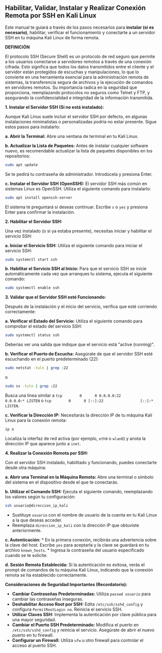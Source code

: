 
## Habilitar, Validar, Instalar y Realizar Conexión Remota por SSH en Kali Linux

Este manual te guiará a través de los pasos necesarios para **instalar (si es necesario)**, habilitar, verificar el funcionamiento y conectarte a un servidor SSH en tu máquina Kali Linux de forma remota.

**DEFINICIÓN**

El protocolo SSH (Secure Shell) es un protocolo de red seguro que permite a los usuarios conectarse a servidores remotos a través de una conexión cifrada. Esto significa que todos los datos transmitidos entre el cliente y el servidor están protegidos de escuchas y manipulaciones, lo que lo convierte en una herramienta esencial para la administración remota de sistemas, la transferencia segura de archivos y la ejecución de comandos en servidores remotos. Su importancia radica en la seguridad que proporciona, reemplazando protocolos no seguros como Telnet y FTP, y asegurando la confidencialidad e integridad de la información transmitida.

**1. Instalar el Servidor SSH (Si no está instalado):**

Aunque Kali Linux suele incluir el servidor SSH por defecto, en algunas instalaciones minimalistas o personalizadas podría no estar presente. Sigue estos pasos para instalarlo:

   **a. Abrir la Terminal:** Abre una ventana de terminal en tu Kali Linux.

   **b. Actualizar la Lista de Paquetes:** Antes de instalar cualquier software nuevo, es recomendable actualizar la lista de paquetes disponibles en los repositorios:
   ```bash
   sudo apt update
   ```
   Se te pedirá tu contraseña de administrador. Introdúcela y presiona Enter.

   **c. Instalar el Servidor SSH (OpenSSH):** El servidor SSH más común en sistemas Linux es OpenSSH. Utiliza el siguiente comando para instalarlo:
   ```bash
   sudo apt install openssh-server
   ```
   El sistema te preguntará si deseas continuar. Escribe `s` o `yes` y presiona Enter para confirmar la instalación.

**2. Habilitar el Servidor SSH:**

Una vez instalado (o si ya estaba presente), necesitas iniciar y habilitar el servicio SSH:

   **a. Iniciar el Servicio SSH:** Utiliza el siguiente comando para iniciar el servicio SSH:
   ```bash
   sudo systemctl start ssh
   ```

   **b. Habilitar el Servicio SSH al Inicio:** Para que el servicio SSH se inicie automáticamente cada vez que arranques tu sistema, ejecuta el siguiente comando:
   ```bash
   sudo systemctl enable ssh
   ```

**3. Validar que el Servidor SSH esté Funcionando:**

Después de la instalación y el inicio del servicio, verifica que esté corriendo correctamente:

   **a. Verificar el Estado del Servicio:** Utiliza el siguiente comando para comprobar el estado del servicio SSH:
   ```bash
   sudo systemctl status ssh
   ```
   Deberías ver una salida que indique que el servicio está "active (running)".

   **b. Verificar el Puerto de Escucha:** Asegúrate de que el servidor SSH esté escuchando en el puerto predeterminado (22):
   ```bash
   sudo netstat -tuln | grep :22
   ```
   o
   ```bash
   sudo ss -tuln | grep :22
   ```
   Busca una línea similar a `tcp        0      0 0.0.0.0:22              0.0.0.0:* LISTEN` o `tcp        0      0 [::]:22                 [::]:* LISTEN`.

   **c. Verificar la Dirección IP:** Necesitarás la dirección IP de tu máquina Kali Linux para la conexión remota:
   ```bash
   ip a
   ```
   Localiza la interfaz de red activa (por ejemplo, `eth0` o `wlan0`) y anota la dirección IP que aparece junto a `inet`.

**4. Realizar la Conexión Remota por SSH:**

Con el servidor SSH instalado, habilitado y funcionando, puedes conectarte desde otra máquina:

   **a. Abrir una Terminal en la Máquina Remota:** Abre una terminal o símbolo del sistema en el dispositivo desde el que te conectarás.

   **b. Utilizar el Comando SSH:** Ejecuta el siguiente comando, reemplazando los valores según tu configuración:
   ```bash
   ssh usuario@direccion_ip_kali
   ```
   * Sustituye `usuario` con el nombre de usuario de la cuenta en tu Kali Linux a la que deseas acceder.
   * Reemplaza `direccion_ip_kali` con la dirección IP que obtuviste anteriormente.

   **c. Autenticación:**
      * En la primera conexión, recibirás una advertencia sobre la clave del host. Escribe `yes` para aceptarla y la clave se guardará en tu archivo `known_hosts`.
      * Ingresa la contraseña del usuario especificado cuando se te solicite.

   **d. Sesión Remota Establecida:** Si la autenticación es exitosa, verás el prompt de comandos de tu máquina Kali Linux, indicando que la conexión remota se ha establecido correctamente.

**Consideraciones de Seguridad Importantes (Recordatorio):**

* **Cambiar Contraseñas Predeterminadas:** Utiliza `passwd usuario` para cambiar las contraseñas inseguras.
* **Deshabilitar Acceso Root por SSH:** Edita `/etc/ssh/sshd_config` y configura `PermitRootLogin no`. Reinicia el servicio SSH.
* **Utilizar Claves SSH:** Implementa la autenticación por clave pública para una mayor seguridad.
* **Cambiar el Puerto SSH Predeterminado:** Modifica el puerto en `/etc/ssh/sshd_config` y reinicia el servicio. Asegúrate de abrir el nuevo puerto en tu firewall.
* **Configurar un Firewall:** Utiliza `ufw` u otro firewall para controlar el acceso al puerto SSH.

